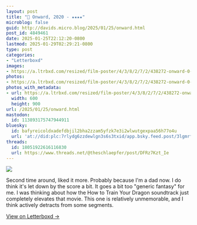 ```yaml
---
layout: post
title: "🍿 Onward, 2020 - ★★★★"
microblog: false
guid: http://davids.micro.blog/2025/01/25/onward.html
post_id: 4849461
date: 2025-01-25T22:12:20-0800
lastmod: 2025-01-29T02:29:21-0800
type: post
categories:
- "Letterboxd"
images:
- https://a.ltrbxd.com/resized/film-poster/4/3/8/2/7/2/438272-onward-0-600-0-900-crop.jpg?v=3a4228d8b9
photos:
- https://a.ltrbxd.com/resized/film-poster/4/3/8/2/7/2/438272-onward-0-600-0-900-crop.jpg?v=3a4228d8b9
photos_with_metadata:
- url: https://a.ltrbxd.com/resized/film-poster/4/3/8/2/7/2/438272-onward-0-600-0-900-crop.jpg?v=3a4228d8b9
  width: 600
  height: 900
url: /2025/01/25/onward.html
mastodon:
  id: 113893175747944911
bluesky:
  id: bafyreicoldxadefdbjil2bha2zzam5yfzk7e3i2wlwutgexpaa56h77o4u
  url: 'at://did:plc:7rlydg6zzdewlgn3s6s3txid/app.bsky.feed.post/3lgmrfznxqu2w'
threads:
  id: 18051922616116830
  url: https://www.threads.net/@theschlaepfer/post/DFRz7Kzt_Ie
---
```

 <p><img src="https://a.ltrbxd.com/resized/film-poster/4/3/8/2/7/2/438272-onward-0-600-0-900-crop.jpg?v=3a4228d8b9"/></p> <p>Second time around, liked it more. Probably because I'm a dad now. I do think it's let down by the score a bit. It goes a bit too "generic fantasy" for me. I was thinking about how the How to Train Your Dragon soundtrack just completely elevates that movie. This one is relatively unmemorable, and I think actively detracts from some segments.</p> 
<p><a href="https://letterboxd.com/theschlaepfer/film/onward-2020/1/">View on Letterboxd →</a></p>
